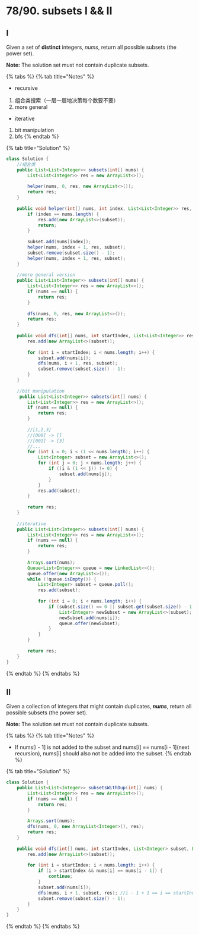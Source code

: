 # 78/90. subsets I && II

## I

Given a set of **distinct** integers, _nums_, return all possible subsets \(the power set\).

**Note:** The solution set must not contain duplicate subsets.

{% tabs %}
{% tab title="Notes" %}
* recursive

1. 组合类搜索（一层一层地决策每个数要不要）
2. more general

* iterative

1. bit manipulation 
2. bfs
{% endtab %}

{% tab title="Solution" %}
```java
class Solution {
    //组合类
    public List<List<Integer>> subsets(int[] nums) {
        List<List<Integer>> res = new ArrayList<>();
        
        helper(nums, 0, res, new ArrayList<>());
        return res;
    }
    
    public void helper(int[] nums, int index, List<List<Integer>> res, List<Integer> subset) {
        if (index == nums.length) {
            res.add(new ArrayList<>(subset));
            return;
        }
        
        subset.add(nums[index]);
        helper(nums, index + 1, res, subset);
        subset.remove(subset.size() - 1);
        helper(nums, index + 1, res, subset);
    }
    
    //more general version
    public List<List<Integer>> subsets(int[] nums) {
        List<List<Integer>> res = new ArrayList<>();
        if (nums == null) {
            return res;
        }
        
        dfs(nums, 0, res, new ArrayList<>());
        return res;
    }
    
    public void dfs(int[] nums, int startIndex, List<List<Integer>> res, List<Integer> subset) {
        res.add(new ArrayList<>(subset));
        
        for (int i = startIndex; i < nums.length; i++) {
            subset.add(nums[i]);
            dfs(nums, i + 1, res, subset);
            subset.remove(subset.size() - 1);
        }
    }
    
    //bit manipulation
     public List<List<Integer>> subsets(int[] nums) {
        List<List<Integer>> res = new ArrayList<>();
        if (nums == null) {
            return res;
        }
        
        //[1,2,3]
        //[000] -> []
        //[001] -> [3]
        //...
        for (int i = 0; i < (1 << nums.length); i++) {
            List<Integer> subset = new ArrayList<>();
            for (int j = 0; j < nums.length; j++) {
                if ((i & (1 << j)) != 0) {
                    subset.add(nums[j]);
                }
            }
            res.add(subset);
        }
        
        return res;
    }
    
    //iterative
    public List<List<Integer>> subsets(int[] nums) {
        List<List<Integer>> res = new ArrayList<>();
        if (nums == null) {
            return res;
        }
        
        Arrays.sort(nums);
        Queue<List<Integer>> queue = new LinkedList<>();
        queue.offer(new ArrayList<>());
        while (!queue.isEmpty()) {
            List<Integer> subset = queue.poll();
            res.add(subset);
            
            for (int i = 0; i < nums.length; i++) {
                if (subset.size() == 0 || subset.get(subset.size() - 1) < nums[i]) {
                    List<Integer> newSubset = new ArrayList<>(subset);
                    newSubset.add(nums[i]);
                    queue.offer(newSubset);
                }
            }
        }
        
        return res;
    }
}
```
{% endtab %}
{% endtabs %}

## II

Given a collection of integers that might contain duplicates, _**nums**_, return all possible subsets \(the power set\).

**Note:** The solution set must not contain duplicate subsets.  


{% tabs %}
{% tab title="Notes" %}
* If nums\[i - 1\] is not added to the subset and nums\[i\] == nums\[i - 1\]\(next recursion\), nums\[i\] should also not be added into the subset.
{% endtab %}

{% tab title="Solution" %}
```java
class Solution {
    public List<List<Integer>> subsetsWithDup(int[] nums) {
        List<List<Integer>> res = new ArrayList<>();
        if (nums == null) {
            return res;
        }
        
        Arrays.sort(nums);
        dfs(nums, 0, new ArrayList<Integer>(), res);
        return res;
    }
    
    public void dfs(int[] nums, int startIndex, List<Integer> subset, List<List<Integer>> res) {
        res.add(new ArrayList<>(subset));
        
        for (int i = startIndex; i < nums.length; i++) {
            if (i > startIndex && nums[i] == nums[i - 1]) {
                continue;
            }
            subset.add(nums[i]);
            dfs(nums, i + 1, subset, res); //i - 1 + 1 == i == startIndex if i - 1 is added
            subset.remove(subset.size() - 1);
        }
    }
}
```
{% endtab %}
{% endtabs %}

